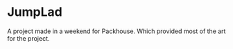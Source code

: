 # JumpLad
A project made in a weekend for Packhouse.
Which provided most of the art for the project.
